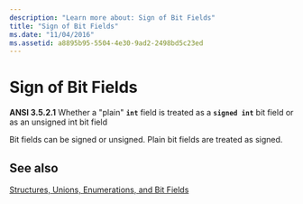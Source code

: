 ```yaml
---
description: "Learn more about: Sign of Bit Fields"
title: "Sign of Bit Fields"
ms.date: "11/04/2016"
ms.assetid: a8895b95-5504-4e30-9ad2-2498bd5c23ed
---
```

# Sign of Bit Fields

**ANSI 3.5.2.1** Whether a "plain" **`int`** field is treated as a **`signed int`** bit field or as an unsigned int bit field

Bit fields can be signed or unsigned. Plain bit fields are treated as signed.

## See also

[Structures, Unions, Enumerations, and Bit Fields](../c-language/structures-unions-enumerations-and-bit-fields.md)
